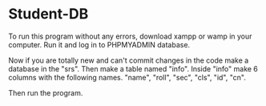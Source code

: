# Student-DB
To run this program without any errors, download xampp or wamp in your computer. Run it and log in to PHPMYADMIN database.

Now if you are totally new and can't commit changes in the code make a database in the "srs". Then make a table named "info". Inside "info" make 6 columns with the following names. "name", "roll", "sec", "cls", "id", "cn".

Then run the program.
